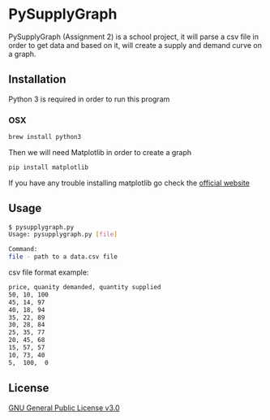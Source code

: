 # PySupplyGraph

PySupplyGraph (Assignment 2) is a school project, it will parse a csv file in order to get data and based on it, will create a supply and demand curve on a graph.

## Installation

Python 3 is required in order to run this program

### OSX

```bash
brew install python3
```

Then we will need Matplotlib in order to create a graph

```bash
pip install matplotlib
```

If you have any trouble installing matplotlib go check the [official website](https://matplotlib.org/users/installing.html)

## Usage

```bash
$ pysupplygraph.py
Usage: pysupplygraph.py [file]

Command:
file - path to a data.csv file
```

csv file format example:
```bash
price, quanity demanded, quantity supplied
50, 10, 100
45, 14, 97
40, 18, 94
35, 22, 89
30, 28, 84
25, 35, 77
20, 45, 68
15, 57, 57
10, 73, 40
5,  100,  0 
```

## License

[GNU General Public License v3.0](https://www.gnu.org/licenses/gpl-3.0.en.html)